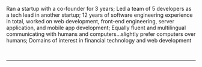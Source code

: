 Ran a startup with a co-founder for 3 years; Led a team of 5 developers as a tech lead in another startup; 12 years of software engineering experience in total, worked on web development, front-end engineering, server application, and mobile app development; Equally fluent and multilingual communicating with humans and computers...slightly prefer computers over humans; Domains of interest in financial technology and web development

<br/>
<hr/>
<br/>
<span class="contacticon center">
	<a href="https://github.com/chen4119" target="_blank"><i class="fa fa-github-square"></i></a>
	<a href="https://www.linkedin.com/in/wan-chun-chen-9a95a010" target="_blank"><i class="fa fa-linkedin-square"></i></a>
</span>